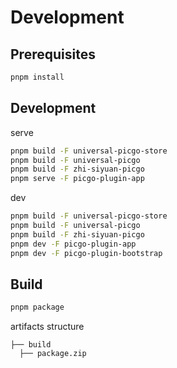 # Development

## Prerequisites

```bash
pnpm install
```

## Development

serve

```bash
pnpm build -F universal-picgo-store
pnpm build -F universal-picgo
pnpm build -F zhi-siyuan-picgo
pnpm serve -F picgo-plugin-app
```

dev

```bash
pnpm build -F universal-picgo-store
pnpm build -F universal-picgo
pnpm build -F zhi-siyuan-picgo
pnpm dev -F picgo-plugin-app
pnpm dev -F picgo-plugin-bootstrap
```

## Build

```bash
pnpm package
```

artifacts structure

```
├── build
  ├── package.zip
```